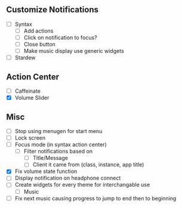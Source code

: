 ## Customize Notifications
- [ ] Syntax
	- [ ] Add actions
	- [ ] Click on notification to focus?
	- [ ] Close button
	- [ ] Make music display use generic widgets
- [ ] Stardew

## Action Center
- [ ] Caffeinate
- [x] Volume Slider

## Misc
- [ ] Stop using menugen for start menu
- [ ] Lock screen
- [ ] Focus mode (in syntax action center)
	- [ ] Filter notifications based on
		- [ ] Title/Message
		- [ ] Client it came from (class, instance, app title)
- [x] Fix volume state function
- [ ] Display notification on headphone connect
- [ ] Create widgets for every theme for interchangable use
	- [ ] Music
- [ ] Fix next music causing progress to jump to end then to beginning
